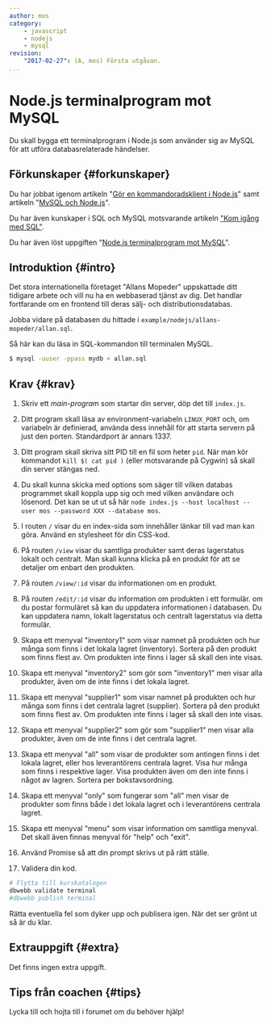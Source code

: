 ```yaml
---
author: mos
category:
    - javascript
    - nodejs
    - mysql
revision:
    "2017-02-27": (A, mos) Första utgåvan.
...
```

Node.js terminalprogram mot MySQL
==================================

Du skall bygga ett terminalprogram i Node.js som använder sig av MySQL för att utföra databasrelaterade händelser.

<!--more-->



Förkunskaper {#forkunskaper}
-----------------------

Du har jobbat igenom artikeln "[Gör en kommandoradsklient i Node.js](kunskap/gor-en-kommandoradsklient-i-node-js)" samt artikeln "[MySQL och Node.js](kunskap/mysql-och-nodejs)".

Du har även kunskaper i SQL och MySQL motsvarande artikeln ["Kom igång med SQL"](uppgift/kom-igang-med-sql).

Du har även löst uppgiften "[Node.js terminalprogram mot MySQL](uppgift/nodejs-terminalprogram-mot-mysql)".



Introduktion {#intro}
-----------------------

Det stora internationella företaget "Allans Mopeder" uppskattade ditt tidigare arbete och vill nu ha en webbaserad tjänst av dig. Det handlar fortfarande om en frontend till deras sälj- och distributionsdatabas.

Jobba vidare på databasen du hittade i `example/nodejs/allans-mopeder/allan.sql`.

Så här kan du läsa in SQL-kommandon till terminalen MySQL.

```bash
$ mysql -uuser -ppass mydb < allan.sql
```



Krav {#krav}
-----------------------

1. Skriv ett *main-program* som startar din server, döp det till `index.js`. 

1. Ditt program skall läsa av environment-variabeln `LINUX_PORT` och, om variabeln är definierad, använda dess innehåll för att starta servern på just den porten. Standardport är annars 1337.

1. Ditt program skall skriva sitt PID till en fil som heter `pid`. När man kör kommandot `kill $( cat pid )` (eller motsvarande på Cygwin) så skall din server stängas ned.

1. Du skall kunna skicka med options som säger till vilken databas programmet skall koppla upp sig och med vilken användare och lösenord. Det kan se ut ut så här `node index.js --host localhost --user mos --password XXX --database mos`.

1. I routen `/` visar du en index-sida som innehåller länkar till vad man kan göra. Använd en stylesheet för din CSS-kod.

1. På routen `/view` visar du samtliga produkter samt deras lagerstatus lokalt och centralt. Man skall kunna klicka på en produkt för att se detaljer om enbart den produkten.

1. På routen `/view/:id` visar du informationen om en produkt.

1. På routen `/edit/:id` visar du information om produkten i ett formulär. om du postar formuläret så kan du uppdatera informationen i databasen. Du kan uppdatera namn, lokalt lagerstatus och centralt lagerstatus via detta formulär. 




1. Skapa ett menyval "inventory1" som visar namnet på produkten och hur många som finns i det lokala lagret (inventory). Sortera på den produkt som finns flest av. Om produkten inte finns i lager så skall den inte visas.

1. Skapa ett menyval "inventory2" som gör som "inventory1" men visar alla produkter, även om de inte finns i det lokala lagret.

1. Skapa ett menyval "supplier1" som visar namnet på produkten och hur många som finns i det centrala lagret (supplier). Sortera på den produkt som finns flest av. Om produkten inte finns i lager så skall den inte visas.

1. Skapa ett menyval "supplier2" som gör som "supplier1" men visar alla produkter, även om de inte finns i det centrala lagret.

1. Skapa ett menyval "all" som visar de produkter som antingen finns i det lokala lagret, eller hos leverantörens centrala lagret. Visa hur många som finns i respektive lager. Visa produkten även om den inte finns i något av lagren. Sortera per bokstavsordning.

1. Skapa ett menyval "only" som fungerar som "all" men visar de produkter som finns både i det lokala lagret och i leverantörens centrala lagret.

1. Skapa ett menyval "menu" som visar information om samtliga menyval. Det skall även finnas menyval för "help" och "exit".

1. Använd Promise så att din prompt skrivs ut på rätt ställe.

1. Validera din kod.

```bash
# Flytta till kurskatalogen
dbwebb validate terminal
#dbwebb publish terminal
```

Rätta eventuella fel som dyker upp och publisera igen. När det ser grönt ut så är du klar.



Extrauppgift {#extra}
-----------------------

Det finns ingen extra uppgift.



Tips från coachen {#tips}
-----------------------

Lycka till och hojta till i forumet om du behöver hjälp!
